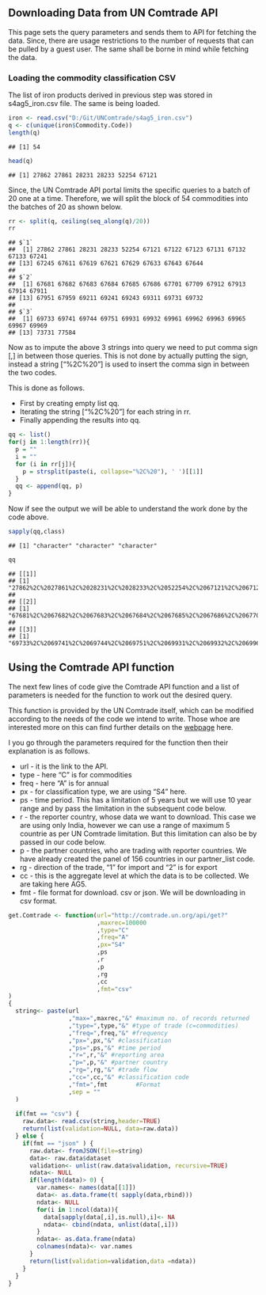 Downloading Data from UN Comtrade API
-------------------------------------

This page sets the query parameters and sends them to API for fetching
the data. Since, there are usage restrictions to the number of requests
that can be pulled by a guest user. The same shall be borne in mind
while fetching the data.

### Loading the commodity classification CSV

The list of iron products derived in previous step was stored in
s4ag5\_iron.csv file. The same is being loaded.

``` r
iron <- read.csv("D:/Git/UNComtrade/s4ag5_iron.csv")
q <- c(unique(iron$Commodity.Code))
length(q)
```

    ## [1] 54

``` r
head(q)
```

    ## [1] 27862 27861 28231 28233 52254 67121

Since, the UN Comtrade API portal limits the specific queries to a batch
of 20 one at a time. Therefore, we will split the block of 54
commodities into the batches of 20 as shown below.

``` r
rr <- split(q, ceiling(seq_along(q)/20))
rr
```

    ## $`1`
    ##  [1] 27862 27861 28231 28233 52254 67121 67122 67123 67131 67132 67133 67241
    ## [13] 67245 67611 67619 67621 67629 67633 67643 67644
    ## 
    ## $`2`
    ##  [1] 67681 67682 67683 67684 67685 67686 67701 67709 67912 67913 67914 67911
    ## [13] 67951 67959 69211 69241 69243 69311 69731 69732
    ## 
    ## $`3`
    ##  [1] 69733 69741 69744 69751 69931 69932 69961 69962 69963 69965 69967 69969
    ## [13] 73731 77584

Now as to impute the above 3 strings into query we need to put comma
sign \[,\] in between those queries. This is not done by actually
putting the sign, instead a string \[“%2C%20”\] is used to insert the
comma sign in between the two codes.

This is done as follows.

-   First by creating empty list qq.
-   Iterating the string \[“%2C%20”\] for each string in rr.
-   Finally appending the results into qq.

``` r
qq <- list()
for(j in 1:length(rr)){
  p = ""
  i = ""
  for (i in rr[j]){
    p = strsplit(paste(i, collapse="%2C%20"), ' ')[[1]]
  }
  qq <- append(qq, p)
}
```

Now if see the output we will be able to understand the work done by the
code above.

``` r
sapply(qq,class)
```

    ## [1] "character" "character" "character"

``` r
qq
```

    ## [[1]]
    ## [1] "27862%2C%2027861%2C%2028231%2C%2028233%2C%2052254%2C%2067121%2C%2067122%2C%2067123%2C%2067131%2C%2067132%2C%2067133%2C%2067241%2C%2067245%2C%2067611%2C%2067619%2C%2067621%2C%2067629%2C%2067633%2C%2067643%2C%2067644"
    ## 
    ## [[2]]
    ## [1] "67681%2C%2067682%2C%2067683%2C%2067684%2C%2067685%2C%2067686%2C%2067701%2C%2067709%2C%2067912%2C%2067913%2C%2067914%2C%2067911%2C%2067951%2C%2067959%2C%2069211%2C%2069241%2C%2069243%2C%2069311%2C%2069731%2C%2069732"
    ## 
    ## [[3]]
    ## [1] "69733%2C%2069741%2C%2069744%2C%2069751%2C%2069931%2C%2069932%2C%2069961%2C%2069962%2C%2069963%2C%2069965%2C%2069967%2C%2069969%2C%2073731%2C%2077584"

Using the Comtrade API function
-------------------------------

The next few lines of code give the Comtrade API function and a list of
parameters is needed for the function to work out the desired query.

This function is provided by the UN Comtrade itself, which can be
modified according to the needs of the code we intend to write. Those
whoe are interested more on this can find further details on the
[webpage](https://comtrade.un.org/data/Doc/api/ex/r) here.

I you go through the parameters required for the function then their
explanation is as follows.

-   url - it is the link to the API.
-   type - here “C” is for commodities
-   freq - here “A” is for annual
-   px - for classification type, we are using “S4” here.
-   ps - time period. This has a limitation of 5 years but we will use
    10 year range and by pass the limitation in the subsequent code
    below.
-   r - the reporter country, whose data we want to download. This case
    we are using only India, however we can use a range of maximum 5
    countrie as per UN Comtrade limitation. But this limitation can also
    be by passed in our code below.
-   p - the partner countries, who are trading with reporter countries.
    We have already created the panel of 156 countries in our
    partner\_list code.
-   rg - direction of the trade, “1” for import and “2” is for export
-   cc - this is the aggregate level at which the data is to be
    collected. We are taking here AG5.
-   fmt - file format for download. csv or json. We will be downloading
    in csv format.

``` r
get.Comtrade <- function(url="http://comtrade.un.org/api/get?"
                         ,maxrec=100000
                         ,type="C"
                         ,freq="A"
                         ,px="S4"
                         ,ps
                         ,r
                         ,p
                         ,rg
                         ,cc
                         ,fmt="csv"
)
{
  string<- paste(url
                 ,"max=",maxrec,"&" #maximum no. of records returned
                 ,"type=",type,"&" #type of trade (c=commodities)
                 ,"freq=",freq,"&" #frequency
                 ,"px=",px,"&" #classification
                 ,"ps=",ps,"&" #time period
                 ,"r=",r,"&" #reporting area
                 ,"p=",p,"&" #partner country
                 ,"rg=",rg,"&" #trade flow
                 ,"cc=",cc,"&" #classification code
                 ,"fmt=",fmt        #Format
                 ,sep = ""
  )
  
  if(fmt == "csv") {
    raw.data<- read.csv(string,header=TRUE)
    return(list(validation=NULL, data=raw.data))
  } else {
    if(fmt == "json" ) {
      raw.data<- fromJSON(file=string)
      data<- raw.data$dataset
      validation<- unlist(raw.data$validation, recursive=TRUE)
      ndata<- NULL
      if(length(data)> 0) {
        var.names<- names(data[[1]])
        data<- as.data.frame(t( sapply(data,rbind)))
        ndata<- NULL
        for(i in 1:ncol(data)){
          data[sapply(data[,i],is.null),i]<- NA
          ndata<- cbind(ndata, unlist(data[,i]))
        }
        ndata<- as.data.frame(ndata)
        colnames(ndata)<- var.names
      }
      return(list(validation=validation,data =ndata))
    }
  }
}
```
